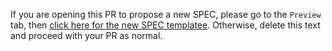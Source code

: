If you are opening this PR to propose a new SPEC, please go to the `Preview` tab,
then [click here for the new SPEC templatee](?expand=1&template=new_spec.md).
Otherwise, delete this text and proceed with your PR as normal.
